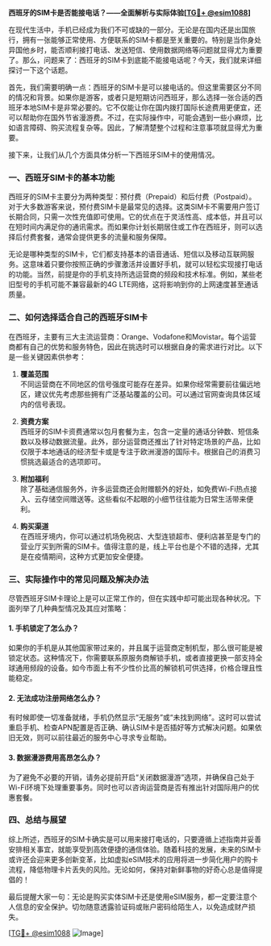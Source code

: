 **西班牙的SIM卡是否能接电话？——全面解析与实际体验[[TG💪+ @esim1088](https://t.me/s/esim1088)]**

在现代生活中，手机已经成为我们不可或缺的一部分。无论是在国内还是出国旅行，拥有一张能够正常使用、方便联系的SIM卡都是至关重要的。特别是当你身处异国他乡时，能否顺利接打电话、发送短信、使用数据网络等问题就显得尤为重要了。那么，问题来了：西班牙的SIM卡到底能不能接电话呢？今天，我们就来详细探讨一下这个话题。

首先，我们需要明确一点：西班牙的SIM卡是可以接电话的。但这里需要区分不同的情况和背景。如果你是游客，或者只是短期访问西班牙，那么选择一张合适的西班牙本地SIM卡是非常必要的。它不仅能让你在国内拨打国际长途费用更便宜，还可以帮助你在国外节省漫游费。不过，在实际操作中，可能会遇到一些小麻烦，比如语言障碍、购买流程复杂等。因此，了解清楚整个过程和注意事项就显得尤为重要。

接下来，让我们从几个方面具体分析一下西班牙SIM卡的使用情况。

### **一、西班牙SIM卡的基本功能**
西班牙的SIM卡主要分为两种类型：预付费（Prepaid）和后付费（Postpaid）。对于大多数游客来说，预付费SIM卡是最常见的选择。这类SIM卡不需要用户签订长期合同，只需一次性充值即可使用。它的优点在于灵活性高、成本低，并且可以在短时间内满足你的通讯需求。而如果你计划长期居住或工作在西班牙，则可以选择后付费套餐，通常会提供更多的流量和服务保障。

无论是哪种类型的SIM卡，它们都支持基本的语音通话、短信以及移动互联网服务。这意味着只要你按照正确的步骤激活并设置好手机，就可以轻松实现接打电话的功能。当然，前提是你的手机支持所选运营商的频段和技术标准。例如，某些老旧型号的手机可能不兼容最新的4G LTE网络，这将影响到你的上网速度甚至通话质量。

### **二、如何选择适合自己的西班牙SIM卡**
在西班牙，主要有三大主流运营商：Orange、Vodafone和Movistar。每个运营商都有自己的优势和服务特色，因此在挑选时可以根据自身的需求进行对比。以下是一些关键因素供参考：

1. **覆盖范围**  
   不同运营商在不同地区的信号强度可能存在差异。如果你经常需要前往偏远地区，建议优先考虑那些拥有广泛基站覆盖的公司。可以通过官网查询具体区域内的信号表现。

2. **资费方案**  
   西班牙的SIM卡资费通常以包月套餐为主，包含一定量的通话分钟数、短信条数以及移动数据流量。此外，部分运营商还推出了针对特定场景的产品，比如仅限于本地通话的经济型卡或是专注于欧洲漫游的国际卡。根据自己的消费习惯挑选最适合的选项即可。

3. **附加福利**  
   除了基础通信服务外，许多运营商还会附赠额外的好处，如免费Wi-Fi热点接入、云存储空间赠送等。这些看似不起眼的小细节往往能为日常生活带来便利。

4. **购买渠道**  
   在西班牙境内，你可以通过机场免税店、大型连锁超市、便利店甚至是专门的营业厅买到所需的SIM卡。值得注意的是，线上平台也是个不错的选择，尤其是在疫情期间，这种方式更加安全便捷。

### **三、实际操作中的常见问题及解决办法**
尽管西班牙SIM卡理论上是可以正常工作的，但在实践中却可能出现各种状况。下面列举了几种典型情况及其应对策略：

#### 1. 手机锁定了怎么办？
如果你的手机是从其他国家带过来的，并且属于运营商定制机型，那么很可能是被锁定状态。这种情况下，你需要联系原服务商解锁手机，或者直接更换一部支持全球通用频段的设备。如今市面上有不少性价比高的解锁机可供选择，价格合理且性能稳定。

#### 2. 无法成功注册网络怎么办？
有时候即使一切准备就绪，手机仍然显示“无服务”或“未找到网络”。这时可以尝试重启手机、检查APN配置是否正确、确认SIM卡是否插好等方式解决问题。如果依旧无效，则可以前往最近的服务中心寻求专业帮助。

#### 3. 数据漫游费用高昂怎么办？
为了避免不必要的开销，请务必提前开启“关闭数据漫游”选项，并确保自己处于Wi-Fi环境下处理重要事务。同时也可以咨询运营商是否有推出针对国际用户的优惠套餐。

### **四、总结与展望**
综上所述，西班牙的SIM卡确实是可以用来接打电话的，只要遵循上述指南并妥善安排相关事宜，就能享受到高效便捷的通信体验。随着科技的发展，未来的SIM卡或许还会迎来更多创新变革，比如虚拟eSIM技术的应用将进一步简化用户的购卡流程，降低物理卡片丢失的风险。无论如何，保持对新鲜事物的好奇心总是值得提倡的！

最后提醒大家一句：无论是购买实体SIM卡还是使用eSIM服务，都一定要注意个人信息的安全保护。切勿随意透露验证码或账户密码给陌生人，以免造成财产损失。

[[TG💪+ @esim1088](https://t.me/s/esim1088) ![Image](https://i.postimg.cc/4NQfJmqS/Snipaste-2025-05-13-00-14-12.png)]